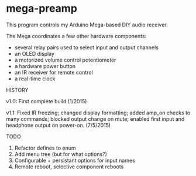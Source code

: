 # mega-preamp
This program controls my Arduino Mega-based DIY audio receiver.

The Mega coordinates a few other hardware components: 
 * several relay pairs used to select input and output channels
 * an OLED display
 * a motorized volume control potentiometer
 * a hardware power button
 * an IR receiver for remote control
 * a real-time clock

HISTORY

v1.0: First complete build (1/2015)

v1.1: Fixed IR freezing; changed display formatting; added amp_on checks to many commands;
        blocked output change on mute; enabled first input and headphone output on power-on. (7/5/2015)
  
TODO
  1. Refactor defines to enum
  2. Add menu tree (but for what options?)
  3. Configurable + persistant options for input names
  4. Remote reboot, selective component reboots
